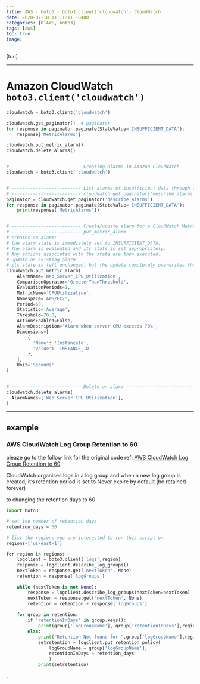 ```yaml
---
title: AWS - boto3 - boto3.client('cloudwatch') CloudWatch
date: 2020-07-18 11:11:11 -0400
categories: [01AWS, boto3]
tags: [AWS]
toc: true
image:
---
```


[toc]

---


# Amazon CloudWatch `boto3.client('cloudwatch')`

```py
cloudwatch = boto3.client('cloudwatch')

cloudwatch.get_paginator()  # paginator
for response in paginator.paginate(StateValue='INSUFFICIENT_DATA'):
    response['MetricAlarms']

cloudwatch.put_metric_alarm()
cloudwatch.delete_alarms()

```




```py

# -------------------------- Creating alarms in Amazon CloudWatch --------------------------
cloudwatch = boto3.client('cloudwatch')


# -------------------------- List alarms of insufficient data through the pagination interface --------------------------
# -------------------------- cloudwatch.get_paginator('describe_alarms')
paginator = cloudwatch.get_paginator('describe_alarms')
for response in paginator.paginate(StateValue='INSUFFICIENT_DATA'):
    print(response['MetricAlarms'])


# -------------------------- Create/update alarm for a CloudWatch Metric alarm --------------------------
# -------------------------- put_metric_alarm.
# creates an alarm:
# the alarm state is immediately set to INSUFFICIENT_DATA.
# The alarm is evaluated and its state is set appropriately.
# Any actions associated with the state are then executed.
# update an existing alarm
# its state is left unchanged, but the update completely overwrites the previous configuration of the alarm.
cloudwatch.put_metric_alarm(
    AlarmName='Web_Server_CPU_Utilization',
    ComparisonOperator='GreaterThanThreshold',
    EvaluationPeriods=1,
    MetricName='CPUUtilization',
    Namespace='AWS/EC2',
    Period=60,
    Statistic='Average',
    Threshold=70.0,
    ActionsEnabled=False,
    AlarmDescription='Alarm when server CPU exceeds 70%',
    Dimensions=[
        {
          'Name': 'InstanceId',
          'Value': 'INSTANCE_ID'
        },
    ],
    Unit='Seconds'
)


# -------------------------- Delete an alarm --------------------------
cloudwatch.delete_alarms(
  AlarmNames=['Web_Server_CPU_Utilization'],
)

```


---



## example


### AWS CloudWatch Log Group Retention to 60

pleaze go to the follow link for the original code
ref: [AWS CloudWatch Log Group Retention to 60](https://dev.to/akloya/aws-cloudwatch-log-group-retention-3l47)


CloudWatch organises logs in a log group and when a new log group is created, it’s retention period is set to Never expire by default (be retained forever)


to changing the retention days to 60

```py
import boto3

# set the number of retention days 
retention_days = 60

# list the regions you are interested to run this script on
regions=['us-east-1']

for region in regions:
    logclient = boto3.client('logs',region)
    response = logclient.describe_log_groups()
    nextToken = response.get('nextToken', None)
    retention = response['logGroups']

    while (nextToken is not None):
        response = logclient.describe_log_groups(nextToken=nextToken)
        nextToken = response.get('nextToken', None)
        retention = retention + response['logGroups']
    
    for group in retention:
        if 'retentionInDays' in group.keys():
            print(group['logGroupName'], group['retentionInDays'],region)
        else:
            print("Retention Not found for ",group['logGroupName'],region)
            setretention = logclient.put_retention_policy(
                logGroupName = group['logGroupName'],
                retentionInDays = retention_days
                )
            print(setretention)
```




















.